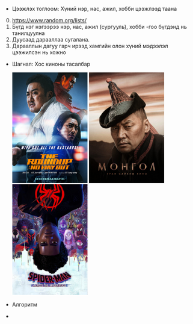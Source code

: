 - Цээжлэх тоглоом: Хүний нэр, нас, ажил, хобби цээжлээд таана

0. https://www.random.org/lists/
1. Бүгд нэг нэгээрээ нэр, нас, ажил (сургууль), хобби -гоо бүгдэнд нь танилцуулна
2. Дуусаад дарааллаа сугалана.
3. Дарааллын дагуу гарч ирээд хамгийн олон хүний мэдээлэл цээжилсэн нь хожно

- Шагнал: Хос киноны тасалбар

  <img src="image.png" alt="drawing" width="200"/>
  <img src="image-1.png" alt="drawing" width="200"/>
  <img src="image-2.png" alt="drawing" width="200"/>

- Алгоритм
-
